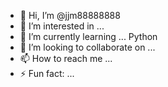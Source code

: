 - 👋 Hi, I’m @jjm88888888
- 👀 I’m interested in ... 
- 🌱 I’m currently learning ... Python
- 💞️ I’m looking to collaborate on ... 
- 📫 How to reach me ... 
- ⚡ Fun fact: ... 

<!---
jjm88888888/jjm88888888 is a ✨ special ✨ repository because its `README.md` (this file) appears on your GitHub profile.
You can click the Preview link to take a look at your changes.
--->
